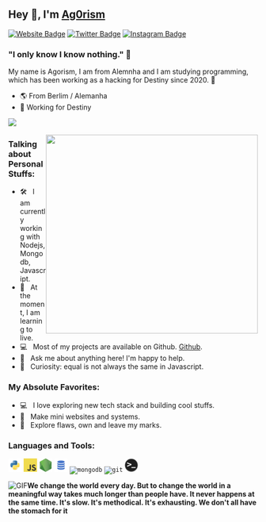 ## Hey 👋, I'm [Ag0rism](https://github.com/Ag0rism/)

[![Website Badge](https://img.shields.io/badge/Website-3b5998?style=flat-square&logo=google-chrome&logoColor=white)]()
[![Twitter Badge](https://img.shields.io/badge/-Twitter-00acee?style=flat-square&logo=Twitter&logoColor=white)](https://twitter.com/Ag0rism)
[![Instagram Badge](https://img.shields.io/badge/-Instagram-e4405f?style=flat-square&logo=Instagram&logoColor=white)](https://instagram.com/)

### "I only know I know nothing." 🧠 

My name is Agorism, I am from Alemnha and I am studying programming, </br> which has been working as a hacking for Destiny since 2020. 📝

- 🌎 From Berlim / Alemanha
- 🧪 Working for Destiny

[![](https://gitwar.herokuapp.com/badge?username=Agorism&label=Gitwar%20Profile%20Score&style=for-the-badge&color=0088cc)](https://gitwar.herokuapp.com/)

<img align="right" height="401" width="428" alt="" src="https://media.discordapp.net/attachments/787099997942448150/787324714183688202/cyber342.gif?width=401&height=428" />

### Talking about Personal Stuffs:

- 🛠 &nbsp; I am currently working with Nodejs, Mongodb, Javascript.
- 🚀 &nbsp; At the moment, I am learning to live.
- 💻 &nbsp; Most of my projects are available on Github. [Github](https://github.com/Ag0rism).
- 💬 &nbsp; Ask me about anything here! I'm happy to help.
- 👾 &nbsp; Curiosity: equal is not always the same in Javascript.

### My Absolute Favorites:

- 💻 &nbsp; I love exploring new tech stack and building cool stuffs.
- 📰 &nbsp; Make mini websites and systems.
- 🍕 &nbsp; Explore flaws, own and leave my marks.

### Languages and Tools:

<code><img height="27" src="https://raw.githubusercontent.com/github/explore/80688e429a7d4ef2fca1e82350fe8e3517d3494d/topics/python/python.png" alt="python"></code>
<code><img height="27" src="https://raw.githubusercontent.com/github/explore/80688e429a7d4ef2fca1e82350fe8e3517d3494d/topics/javascript/javascript.png" alt="javascript"></code>
<code><img height="27" src="https://raw.githubusercontent.com/github/explore/80688e429a7d4ef2fca1e82350fe8e3517d3494d/topics/nodejs/nodejs.png" alt="nodejs"></code>
<code><img height="27" src="https://raw.githubusercontent.com/github/explore/80688e429a7d4ef2fca1e82350fe8e3517d3494d/topics/sql/sql.png" alt="sql"></code>
<code><img height="27" src="https://encrypted-tbn0.gstatic.com/images?q=tbn%3AANd9GcSTTzPAw-55ssm1Im594xYZ9eRQu2JylrkYLg&usqp=CAU" alt="mongodb"></code>
<code><img height="27" src="https://devicons.github.io/devicon/devicon.git/icons/git/git-original.svg" alt="git"></code>
<code><img height="27" src="https://raw.githubusercontent.com/github/explore/80688e429a7d4ef2fca1e82350fe8e3517d3494d/topics/terminal/terminal.png" alt="terminal"></code>

<!--
<code><img height="25" src="https://raw.githubusercontent.com/github/explore/80688e429a7d4ef2fca1e82350fe8e3517d3494d/topics/sass/sass.png" alt="sass"></code>
-->

<img align="left" alt="GIF" src="https://media.discordapp.net/attachments/787099997942448150/787324686509146112/cyber321.gif" />


**We change the world every day. But to change the world in a meaningful way takes much longer than people have. It never happens at the same time. It's slow. It's methodical. It's exhausting. We don't all have the stomach for it**
#

<div align="center">

</div>
 
<!--
**SystemsFrozen/SystemsFrozen** is a ✨ _special_ ✨ repository because its `README.md` (this file) appears on your GitHub profile.


<!--
**Agorism/Agorism** is a ✨ _special_ ✨ repository because its `README.md` (this file) appears on your GitHub profile.
-->
